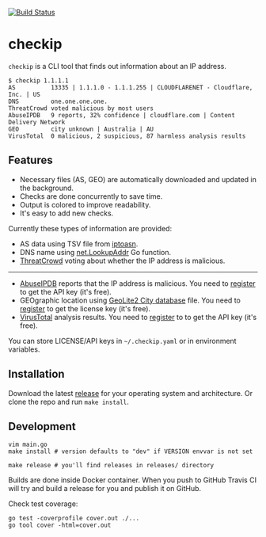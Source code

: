 [![Build Status](https://travis-ci.org/jreisinger/checkip.svg?branch=master)](https://travis-ci.org/jreisinger/checkip)

# checkip

`checkip` is a CLI tool that finds out information about an IP address. 

```
$ checkip 1.1.1.1
AS          13335 | 1.1.1.0 - 1.1.1.255 | CLOUDFLARENET - Cloudflare, Inc. | US
DNS         one.one.one.one.
ThreatCrowd voted malicious by most users
AbuseIPDB   9 reports, 32% confidence | cloudflare.com | Content Delivery Network
GEO         city unknown | Australia | AU
VirusTotal  0 malicious, 2 suspicious, 87 harmless analysis results
```

## Features

* Necessary files (AS, GEO) are automatically downloaded and updated in the background.
* Checks are done concurrently to save time.
* Output is colored to improve readability.
* It's easy to add new checks.

Currently these types of information are provided:

* AS data using TSV file from [iptoasn](https://iptoasn.com/).
* DNS name using [net.LookupAddr](https://golang.org/pkg/net/#LookupAddr) Go function.
* [ThreatCrowd](https://www.threatcrowd.org/) voting about whether the IP address is malicious.
---
* [AbuseIPDB](https://www.abuseipdb.com) reports that the IP address is malicious. You need to [register](https://www.abuseipdb.com/register?plan=free) to get the API key (it's free).
* GEOgraphic location using [GeoLite2 City database](https://dev.maxmind.com/geoip/geoip2/geolite2/) file. You need to [register](https://dev.maxmind.com/geoip/geoip2/geolite2/#Download_Access) to get the license key (it's free).
* [VirusTotal](https://developers.virustotal.com/v3.0/reference#ip-object) analysis results. You need to [register](https://www.virustotal.com/gui/join-us) to to get the API key (it's free).

You can store LICENSE/API keys in `~/.checkip.yaml` or in environment variables.

## Installation

Download the latest [release](https://github.com/jreisinger/checkip/releases) for your operating system and architecture. Or clone the repo and run `make install`.

## Development

```
vim main.go
make install # version defaults to "dev" if VERSION envvar is not set

make release # you'll find releases in releases/ directory
```

Builds are done inside Docker container. When you push to GitHub Travis CI will
try and build a release for you and publish it on GitHub.

Check test coverage:

```
go test -coverprofile cover.out ./...
go tool cover -html=cover.out
```
